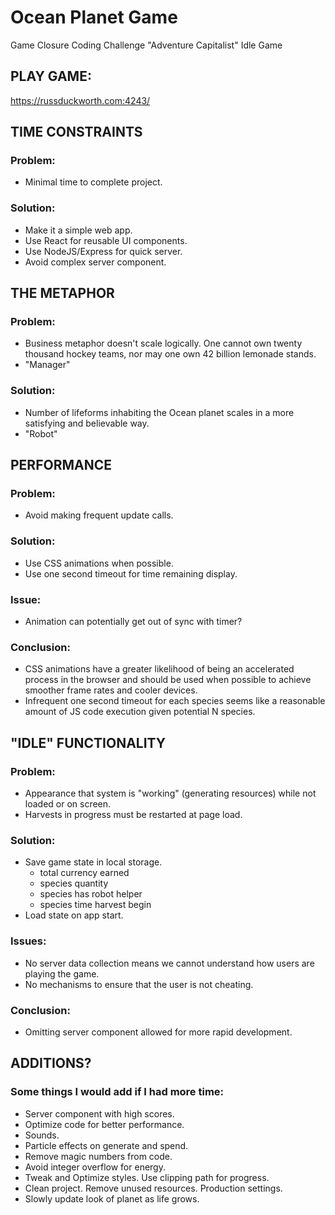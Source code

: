 # Ocean Planet Game

Game Closure Coding Challenge
"Adventure Capitalist" Idle Game


## PLAY GAME:
https://russduckworth.com:4243/


## TIME CONSTRAINTS

### Problem:
- Minimal time to complete project.

### Solution:
- Make it a simple web app.
- Use React for reusable UI components.
- Use NodeJS/Express for quick server.
- Avoid complex server component.


## THE METAPHOR

### Problem:
- Business metaphor doesn't scale logically. One cannot own twenty thousand hockey teams, nor may one own 42 billion lemonade stands.
- "Manager"

###  Solution:
- Number of lifeforms inhabiting the Ocean planet scales in a more satisfying and believable way.
- "Robot"


## PERFORMANCE

###  Problem:
- Avoid making frequent update calls.

### Solution:
- Use CSS animations when possible.
- Use one second timeout for time remaining display.

### Issue:
- Animation can potentially get out of sync with timer?

### Conclusion:
- CSS animations have a greater likelihood of being an accelerated process in the browser and should be used when possible to achieve smoother frame rates and cooler devices.
- Infrequent one second timeout for each species seems like a reasonable amount of JS code execution given potential N species.


## "IDLE" FUNCTIONALITY

### Problem:
- Appearance that system is "working" (generating resources) while not loaded or on screen.
- Harvests in progress must be restarted at page load.

### Solution:
- Save game state in local storage.
    - total currency earned
    - species quantity
    - species has robot helper
    - species time harvest begin
- Load state on app start.

### Issues:
- No server data collection means we cannot understand how users are playing the game.
- No mechanisms to ensure that the user is not cheating.

### Conclusion:
- Omitting server component allowed for more rapid development.


## ADDITIONS?

### Some things I would add if I had more time:

- Server component with high scores.
 - Optimize code for better performance.
- Sounds.
- Particle effects on generate and spend.
- Remove magic numbers from code.
- Avoid integer overflow for energy.
- Tweak and Optimize styles. Use clipping path for progress.
- Clean project. Remove unused resources. Production settings.
- Slowly update look of planet as life grows.

